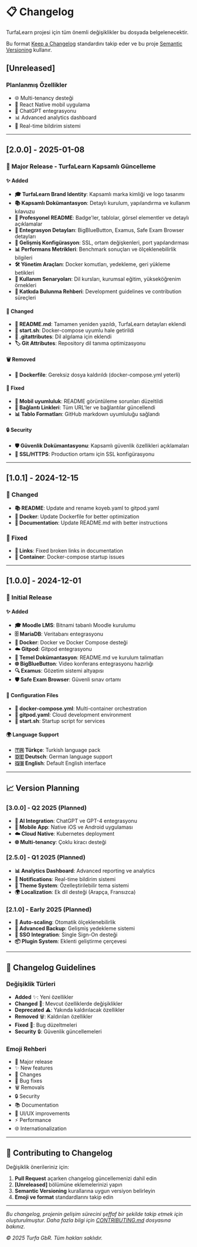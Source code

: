 # 📋 Changelog

TurfaLearn projesi için tüm önemli değişiklikler bu dosyada belgelenecektir.

Bu format [Keep a Changelog](https://keepachangelog.com/en/1.0.0/) standardını takip eder ve bu proje [Semantic Versioning](https://semver.org/spec/v2.0.0.html) kullanır.

## [Unreleased]

### Planlanmış Özellikler
- 🌐 Multi-tenancy desteği
- 📱 React Native mobil uygulama
- 🤖 ChatGPT entegrasyonu
- 📊 Advanced analytics dashboard
- 🔔 Real-time bildirim sistemi

---

## [2.0.0] - 2025-01-08

### 🎉 Major Release - TurfaLearn Kapsamlı Güncelleme

#### ✨ Added
- **🎓 TurfaLearn Brand Identity**: Kapsamlı marka kimliği ve logo tasarımı
- **📚 Kapsamlı Dokümantasyon**: Detaylı kurulum, yapılandırma ve kullanım kılavuzu
- **🎨 Profesyonel README**: Badge'ler, tablolar, görsel elementler ve detaylı açıklamalar
- **🌟 Entegrasyon Detayları**: BigBlueButton, Examus, Safe Exam Browser detayları
- **🔧 Gelişmiş Konfigürasyon**: SSL, ortam değişkenleri, port yapılandırması
- **📊 Performans Metrikleri**: Benchmark sonuçları ve ölçeklenebilirlik bilgileri
- **🛠️ Yönetim Araçları**: Docker komutları, yedekleme, geri yükleme betikleri
- **🎯 Kullanım Senaryoları**: Dil kursları, kurumsal eğitim, yükseköğrenim örnekleri
- **🤝 Katkıda Bulunma Rehberi**: Development guidelines ve contribution süreçleri

#### 🔧 Changed
- **📝 README.md**: Tamamen yeniden yazıldı, TurfaLearn detayları eklendi
- **🚀 start.sh**: Docker-compose uyumlu hale getirildi
- **📄 .gitattributes**: Dil algılama için eklendi
- **🏷️ Git Attributes**: Repository dil tanıma optimizasyonu

#### 🗑️ Removed
- **🐳 Dockerfile**: Gereksiz dosya kaldırıldı (docker-compose.yml yeterli)

#### 🐛 Fixed
- **📱 Mobil uyumluluk**: README görüntüleme sorunları düzeltildi
- **🔗 Bağlantı Linkleri**: Tüm URL'ler ve bağlantılar güncellendi
- **📊 Tablo Formatları**: GitHub markdown uyumluluğu sağlandı

#### 🔒 Security
- **🛡️ Güvenlik Dokümantasyonu**: Kapsamlı güvenlik özellikleri açıklamaları
- **🔐 SSL/HTTPS**: Production ortamı için SSL konfigürasyonu

---

## [1.0.1] - 2024-12-15

### 🔧 Changed
- **📚 README**: Update and rename koyeb.yaml to gitpod.yaml
- **🐳 Docker**: Update Dockerfile for better optimization
- **📄 Documentation**: Update README.md with better instructions

### 🐛 Fixed
- **🔗 Links**: Fixed broken links in documentation
- **🐳 Container**: Docker-compose startup issues

---

## [1.0.0] - 2024-12-01

### 🎉 Initial Release

#### ✨ Added
- **🎓 Moodle LMS**: Bitnami tabanlı Moodle kurulumu
- **🗄️ MariaDB**: Veritabanı entegrasyonu
- **🐳 Docker**: Docker ve Docker Compose desteği
- **☁️ Gitpod**: Gitpod entegrasyonu
- **📝 Temel Dokümantasyon**: README.md ve kurulum talimatları
- **🌐 BigBlueButton**: Video konferans entegrasyonu hazırlığı
- **🔍 Examus**: Gözetim sistemi altyapısı
- **🛡️ Safe Exam Browser**: Güvenli sınav ortamı

#### 🔧 Configuration Files
- **📄 docker-compose.yml**: Multi-container orchestration
- **📄 gitpod.yaml**: Cloud development environment
- **📄 start.sh**: Startup script for services

#### 🌍 Language Support
- **🇹🇷 Türkçe**: Turkish language pack
- **🇩🇪 Deutsch**: German language support
- **🇬🇧 English**: Default English interface

---

## 📈 Version Planning

### [3.0.0] - Q2 2025 (Planned)
- **🤖 AI Integration**: ChatGPT ve GPT-4 entegrasyonu
- **📱 Mobile App**: Native iOS ve Android uygulaması
- **☁️ Cloud Native**: Kubernetes deployment
- **🌐 Multi-tenancy**: Çoklu kiracı desteği

### [2.5.0] - Q1 2025 (Planned)
- **📊 Analytics Dashboard**: Advanced reporting ve analytics
- **🔔 Notifications**: Real-time bildirim sistemi
- **🎨 Theme System**: Özelleştirilebilir tema sistemi
- **🌍 Localization**: Ek dil desteği (Arapça, Fransızca)

### [2.1.0] - Early 2025 (Planned)
- **🔄 Auto-scaling**: Otomatik ölçeklenebilirlik
- **💾 Advanced Backup**: Gelişmiş yedekleme sistemi
- **🔐 SSO Integration**: Single Sign-On desteği
- **📦 Plugin System**: Eklenti geliştirme çerçevesi

---

## 📝 Changelog Guidelines

### Değişiklik Türleri
- **Added** ✨: Yeni özellikler
- **Changed** 🔧: Mevcut özelliklerde değişiklikler  
- **Deprecated** ⚠️: Yakında kaldırılacak özellikler
- **Removed** 🗑️: Kaldırılan özellikler
- **Fixed** 🐛: Bug düzeltmeleri
- **Security** 🔒: Güvenlik güncellemeleri

### Emoji Rehberi
- 🎉 Major release
- ✨ New features
- 🔧 Changes
- 🐛 Bug fixes
- 🗑️ Removals
- 🔒 Security
- 📚 Documentation
- 🎨 UI/UX improvements
- ⚡ Performance
- 🌐 Internationalization

---

## 🤝 Contributing to Changelog

Değişiklik önerileriniz için:

1. **Pull Request** açarken changelog güncellemenizi dahil edin
2. **[Unreleased]** bölümüne eklemelerinizi yapın
3. **Semantic Versioning** kurallarına uygun versiyon belirleyin
4. **Emoji ve format** standardlarını takip edin

---

*Bu changelog, projenin gelişim sürecini şeffaf bir şekilde takip etmek için oluşturulmuştur. Daha fazla bilgi için [CONTRIBUTING.md](./CONTRIBUTING.md) dosyasına bakınız.*

*© 2025 Turfa GbR. Tüm hakları saklıdır.*